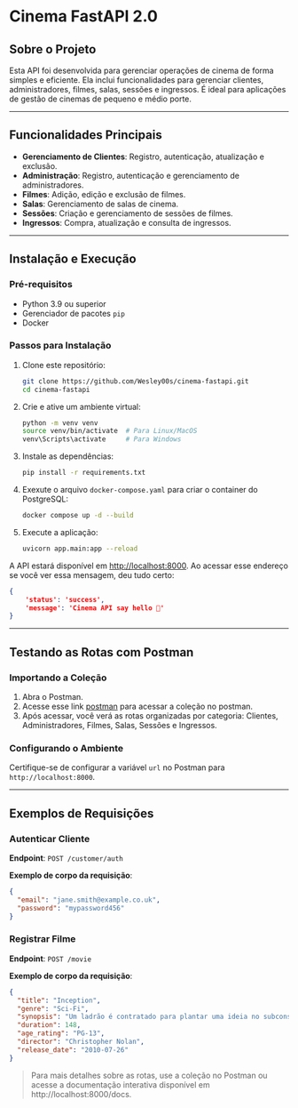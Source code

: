 # Cinema FastAPI 2.0

## Sobre o Projeto

Esta API foi desenvolvida para gerenciar operações de cinema de forma simples e eficiente. Ela inclui funcionalidades para gerenciar clientes, administradores, filmes, salas, sessões e ingressos. É ideal para aplicações de gestão de cinemas de pequeno e médio porte.

---

## Funcionalidades Principais
- **Gerenciamento de Clientes**: Registro, autenticação, atualização e exclusão.
- **Administração**: Registro, autenticação e gerenciamento de administradores.
- **Filmes**: Adição, edição e exclusão de filmes.
- **Salas**: Gerenciamento de salas de cinema.
- **Sessões**: Criação e gerenciamento de sessões de filmes.
- **Ingressos**: Compra, atualização e consulta de ingressos.

---

## Instalação e Execução

### Pré-requisitos
- Python 3.9 ou superior
- Gerenciador de pacotes `pip`
- Docker

### Passos para Instalação

1. Clone este repositório:
    ```bash
    git clone https://github.com/Wesley00s/cinema-fastapi.git
    cd cinema-fastapi
    ```

2. Crie e ative um ambiente virtual:
    ```bash
    python -m venv venv
    source venv/bin/activate  # Para Linux/MacOS
    venv\Scripts\activate     # Para Windows
    ```

3. Instale as dependências:
    ```bash
    pip install -r requirements.txt
    ```
    
4. Exexute o arquivo `docker-compose.yaml` para criar o container do PostgreSQL:
   ```bash
   docker compose up -d --build
   ```

5. Execute a aplicação:
    ```bash
    uvicorn app.main:app --reload
    ```

A API estará disponível em [http://localhost:8000](http://localhost:8000). Ao acessar esse endereço se você ver essa mensagem, deu tudo certo:
```json
{
    'status': 'success',
    'message': 'Cinema API say hello 👋'
}
```

---

## Testando as Rotas com Postman

### Importando a Coleção

1. Abra o Postman.
2. Acesse esse link [postman](https://www.postman.com/material-meteorologist-76512622/academic/collection/yu9wawr/cinema-fastapi?action=share&creator=32579915) para acessar a coleção no postman.
3. Após acessar, você verá as rotas organizadas por categoria: Clientes, Administradores, Filmes, Salas, Sessões e Ingressos.

### Configurando o Ambiente

Certifique-se de configurar a variável `url` no Postman para `http://localhost:8000`.

---

## Exemplos de Requisições

### Autenticar Cliente
**Endpoint**: `POST /customer/auth`

**Exemplo de corpo da requisição**:
```json
{
  "email": "jane.smith@example.co.uk",
  "password": "mypassword456"
}
```

### Registrar Filme
**Endpoint**: `POST /movie`

**Exemplo de corpo da requisição**:
```json
{
  "title": "Inception",
  "genre": "Sci-Fi",
  "synopsis": "Um ladrão é contratado para plantar uma ideia no subconsciente de um alvo.",
  "duration": 148,
  "age_rating": "PG-13",
  "director": "Christopher Nolan",
  "release_date": "2010-07-26"
}
```
> Para mais detalhes sobre as rotas, use a coleção no Postman ou acesse a documentação interativa disponível em http://localhost:8000/docs.
